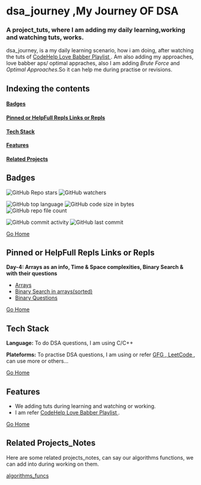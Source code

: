 # <h1 id="dsa_journey"> dsa_journey ,My Journey OF DSA</h1>
### A project_tuts, where I am adding my daily learning,working and watching tuts, works.
dsa_journey, is a my daily learning scenario, how i am doing, after watching the tuts of <a href="https://youtube.com/playlist?list=PLDzeHZWIZsTryvtXdMr6rPh4IDexB5NIA" target="_url">CodeHelp Love Babber Playlist </a>. Am also adding my approaches, love babber aps/ optimal appraches, also I am adding *Brute Force* and *Optimal Approaches*.So it can help me during practise or revisions.

## Indexing the contents
####   <p><a href="#badges" >Badges</a></p>
####   <p><a href="#pinned" >Pinned or HelpFull Repls Links or Repls</a></p>
####   <p><a href="#stack" >Tech Stack</a></p>
####   <p><a href="#features" >Features</a></p>
####   <p><a href="#relatedProjects" >Related Projects</a></p>

## <h2 id="badges" >Badges </h2>


![GitHub Repo stars](https://img.shields.io/github/stars/Nik4Furi/dsa_journey?style=social) ![GitHub watchers](https://img.shields.io/github/watchers/Nik4Furi/dsa_journey?style=social)

![GitHub top language](https://img.shields.io/github/languages/top/Nik4Furi/dsa_journey)   ![GitHub code size in bytes](https://img.shields.io/github/languages/code-size/Nik4Furi/dsa_journey?style=flat-square) ![GitHub repo file count](https://img.shields.io/github/directory-file-count/Nik4Furi/dsa_journey) 

![GitHub commit activity](https://img.shields.io/github/commit-activity/m/Nik4Furi/dsa_journey)   ![GitHub last commit](https://img.shields.io/github/last-commit/Nik4Furi/dsa_journey)

<a href="#dsa_journey">Go Home </a>


## <h2 id="pinned" >Pinned or HelpFull Repls Links or Repls </h2>

**Day-4: Arrays as an info, Time & Space complexities, Binary Search & with their questions** 
- <a href="https://github.com/Nik4Furi/dsa_journey/blob/master/tut_9_Arrays"> Arrays </a> 
- <a href="https://github.com/Nik4Furi/dsa_journey/blob/master/tut_11_12_t&sComplex_Binarysearch"> Binary Search in arrays(sorted) </a> 
- <a href="https://github.com/Nik4Furi/dsa_journey/blob/master/tut_13_Code_Ques"> Binary Questions </a> 

<a href="#dsa_journey">Go Home </a>



## <h2 id="stack" >Tech Stack </h2>

**Language:** To do DSA questions, I am using C/C++

**Plateforms:** To practise DSA questions, I am using or refer <a href="https://practice.geeksforgeeks.org/"> GFG </a>,<a href="https://leetcode.com/"> LeetCode </a>, can use more or others...

<a href="#dsa_journey">Go Home </a>


## <h2 id="features">Features </h2>

- We adding tuts during learning and watching or working.
- I am refer <a href="https://youtube.com/playlist?list=PLDzeHZWIZsTryvtXdMr6rPh4IDexB5NIA" target="_url">CodeHelp Love Babber Playlist </a> .

<a href="#dsa_journey">Go Home </a>



## <h2 id="relatedProjects" >Related Projects_Notes </h2>

Here are some related projects_notes, can say our algorithms functions, we can add into during working on them.

[algorithms_funcs](https://github.com/Nik4Furi/algorithms_funcs)